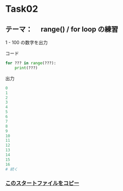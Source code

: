 # Task02

## テーマ：　 range() / for loop の練習

1 - 100 の数字を出力

コード

```python
for ??? in range(???):
    print(???)

```

出力

```python
0
1
2
3
4
5
6
7
8
9
10
11
12
13
14
15
16
# 続く
```

### [このスタートファイルをコピー](https://github.com/Seigakuin/todays_task/blob/master/task_templates/task02.py)

